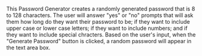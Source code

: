 This Password Generator creates a randomly generated password that is 8 to 128 characters. The user will answer "yes" or "no" prompts that will ask them how long do they want their password to be; if they want to include upper case or lower case letters; if they want to include numbers; and if they want to include special chracters. Based on the user's input, when the "Generate Password" button is clicked, a random password will appear in the text area box. 